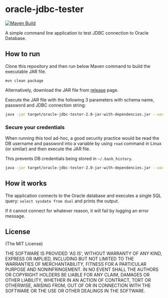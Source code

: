 # oracle-jdbc-tester

[![Maven Build](https://github.com/a-p-z/oracle-jdbc-tester/actions/workflows/maven.yml/badge.svg)](https://github.com/a-p-z/oracle-jdbc-tester/actions/workflows/maven.yml)

A simple command line application to test JDBC connection to Oracle Database.

## How to run

Clone this repository and then run below Maven command to build the executable JAR file.

```
mvn clean package
```

Alternatively, download the JAR file from [release](https://github.com/aimtiaz11/jdbc-tester/releases) page. 

Execute the JAR file with the following 3 parameters with schema name, password and JDBC connection string:

```sh
java -jar target/oracle-jdbc-tester-2.0-jar-with-dependencies.jar --user <user> --password <password> --url jdbc:oracle:thin:@//<host>:<port>/<service-name> --stop-after-delay 15
```

### Secure your credentials

When running this tool ad-hoc, a good security practice would be read the DB username and password into a variable by using `read` command in Linux (or similar) and then execute the JAR file.

This prevents DB credentials being stored in `~/.bash_history`.


```sh
java -jar target/oracle-jdbc-tester-2.0-jar-with-dependencies.jar --user $DB_USER" --password "$DB_PASS" --url jdbc:oracle:thin:@//<host>:<port>/<service-name> --stop-after-delay 15
```

## How it works

The application connects to the Oracle database and executes a single SQL query: `select sysdate from dual` and prints the output. 

If it cannot connect for whatever reason, it will fail by logging an error message.

## License

(The MIT License)

THE SOFTWARE IS PROVIDED 'AS IS', WITHOUT WARRANTY OF ANY KIND, EXPRESS OR IMPLIED, INCLUDING BUT NOT LIMITED TO THE WARRANTIES OF MERCHANTABILITY, FITNESS FOR A PARTICULAR PURPOSE AND NONINFRINGEMENT. IN NO EVENT SHALL THE AUTHORS OR COPYRIGHT HOLDERS BE LIABLE FOR ANY CLAIM, DAMAGES OR OTHER LIABILITY, WHETHER IN AN ACTION OF CONTRACT, TORT OR OTHERWISE, ARISING FROM, OUT OF OR IN CONNECTION WITH THE SOFTWARE OR THE USE OR OTHER DEALINGS IN THE SOFTWARE.
